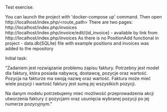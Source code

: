 Test exercise.

You can launch the project with 'docker-compose up' command. Then open http://localhost/index.php/<route_path>
There are two pages:  http://localhost/index.php/invoices
                      http://localhost/index.php/invoice/edit/{id_invoice} - available by link from http://localhost/index.php/invoices
As there is no PositionAdd functional in project - data.db(SQLite) file with example positions and invoices was added to the repository

Initial task:

"Zadaniem jest rozwiązanie problemu zapisu faktury. Potrzebny jest model dla faktury,
która posiada nabywcę, dostawcę, pozycje oraz wartość. Pozycja na fakturze
ma swoją nazwę oraz wartość. Faktura może mieć wiele pozycji i wartość faktury
jest sumą jej wszystkich pozycji.

Na danym modelu potrzebujemy mieć możliwość przeprowadzenia akcji utworzenia faktury
z pozycjami oraz usunięcia wybranej pozycji po jej numerze pozycyjnym."
